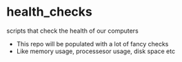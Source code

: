 # health_checks
scripts that check the health of our computers

- This repo will be populated with a lot of fancy checks
- Like memory usage, processesor usage, disk space etc
